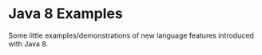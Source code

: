 # Java 8 Examples

Some little examples/demonstrations of new language features introduced
with Java 8.
